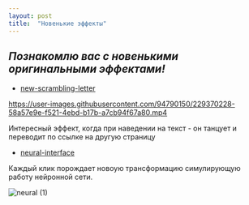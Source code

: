 ```yaml
---
layout: post
title:  "Новенькие эффекты"
---
```


## *Познакомлю вас с новенькими оригинальными эффектами!*


* [new-scrambling-letter](https://uzundemir.github.io/new-scrambling-letter/)



https://user-images.githubusercontent.com/94790150/229370228-58a57e9e-f521-4ebd-b17b-a7cb94f67a80.mp4



Интересный эффект, когда при наведении на текст - он танцует и переводит по ссылке на другую страницу

* [neural-interface](https://uzundemir.github.io/my-new-page/)

Каждый клик порождает новоую трансформацию симулирующую работу нейронной сети.

![neural (1)](https://user-images.githubusercontent.com/94790150/229369886-e64deeaf-6034-446e-938b-89c95520952f.gif)
